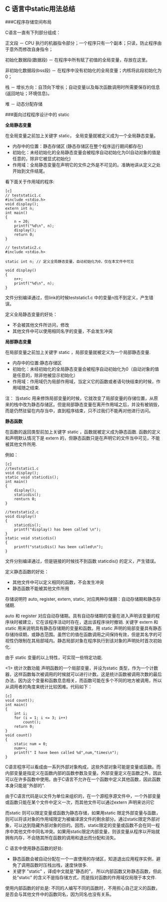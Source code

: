 C 语言中static用法总结
----------------------

###C程序存储空间布局

C语言一直有下列部分组成：

正文段 － CPU 执行的机器指令部分；一个程序只有一个副本；只读，防止程序由于意外而修改自身指令；

初始化数据段(数据段) － 在程序中所有赋了初值的全局变量，存放在这里。

非初始化数据段(bss段) － 在程序中没有初始化的全局变量；内核将此段初始化为0；

栈 － 增长方向：自顶向下增长；自动变量以及每次函数调用时所需要保存的信息(返回地址；环境信息)。

堆 － 动态分配存储

###面向过程程序设计中的 static

**全局静态变量**

在全局变量之前加上关键字 static， 全局变量就被定义成为一个全局静态变量。

- 内存中的位置：静态存储区 (静态存储区在整个程序运行期间都存在)
- 初始化：未经初始化的全局静态变量会被程序自动初始化为0(自动对象的值是任意的，除非它被显式初始化)
- 作用域：全局静态变量在声明它的文件之外是不可见的。准确地讲从定义之处开始到文件结尾。


看下面关于作用域的程序:

	[c]
	// teststatic1.c
	#include <stdio.h>
	void display();
	extern int n;
	int main()
	{
		n = 20;
		printf("%d\n", n);
		display();
		return 0;
	}
	
	// teststatic2.c
	#include <stdio.h>
	
	static int n; // 定义全局静态变量，自动初始化为0，仅在本文件中可见
	
	void display()
	{
		n++;
		printf("%d\n", n);
	}

文件分别编译通过，但link的时候teststatic1.c 中的变量n找不到定义，产生错误。

定义全局静态变量的好处：

- 不会被其他文件所访问，修改
- 其他文件中可以使用相同名字的变量，不会发生冲突


**局部静态变量**

在局部变量之前加上关键字 static ，局部变量就被定义为一个局部静态变量.

- 内存中的位置:静态存储区
- 初始化：未经初始化的全局静态变量会被程序自动初始化为0（自动对象的值是任意的，除非他被显示初始化）
- 作用域：作用域仍为局部作用域，当定义它的函数或者语句快结束的时候，作用域随之结束.


注： 当static 用来修饰局部变量的时候，它就改变了局部变量的存储位置，从原来的栈中改为静态存储区。但是局部静态变量在离开作用域之后，并没有被销毁，而是仍然驻留在内存当中，直到程序结束，只不过我们不能再对他进行访问。

**静态函数**

在函数的返回类型前加上关键字 static ，函数就被定义成为静态函数.
函数的定义和声明默认情况下是 extern 的，但静态函数只是在声明它的文件当中可见，不能被其他文件所用.

例如：

	[c]
	//teststatic1.c
	void display();
	static void staticdis();
	int main()
	{
		display();
		staticdis();
		renturn 0;
	}
	
	//teststatic2.c
	void display()
	{
		staticdis();
		printf("display() has been called \n");
	}
	static void staticdis()
	{
		printf("staticDis() has been called\n");
	}

文件分别编译通过，但是链接的时候找不到函数 staticdis() 的定义，产生错误。

定义静态函数的好处：

- 其他文件中可以定义相同的函数，不会发生冲突
- 静态函数不能被其他文件所用


存储说明符 auto, register, extern, static, 对应两种存储期：自动存储期和静态存储期. 

auto 和 register 对应自动存储期。具有自动存储期的变量在进入声明该变量的程序块时被建立，它在该程序活动时存在，退出该程序块时撤销. 
关键字 extern 和 static 用来说明具有静态存储期的变量和函数。用 static 声明的局部变量具有静态存储持续期，或静态范围。虽然它的值在函数调用之间保持有效，但是其名字的可视性仍限制在其局部域内。静态局部对象在程序执行到该对象的声明处时首次初始化.

由于 static 变量的以上特性，可实现一些特定功能.

<1> 统计次数功能
声明函数的一个局部变量，并设为static 类型，作为一个计数器，这样函数每次被调用的时候就可以进行计数。这是统计函数被调用次数的最后办法，因为这个变量和函数息息相关，而函数可能在多个不同的地方被调用，所以从调用者的角度来统计比较困难。代码如下：

	[c]
	void count();
	int main()
	{
		int i;
		for (i = 1; i <= 3; i++)
			count();
		return 0;
	}
	void count()
	{
		static num = 0;
		num++;
		printf(" I have been called %d",num,"times\n");
	}

C语言程序可以看成由一系列外部对象构成，这些外部对象可能是变量或函数。而内部变量是指定义在函数内部的函数参数及变量。外部变量定义在函数之外，因此可以在许多函数中使用。由于C语言不允许在一个函数中定义其他函数，因此函数本身只能是"外部的". 

由于C语言代码是以文件为单位来组织的，在一个源程序源文件中，一个外部变量或函数只能在某个文件中定义一次，而其他文件可以通过extern 声明来访问它 

而static 则可以限定变量或函数为静态存储，如果用static 限定外部变量与函数，则可以将该对象的作用域限定为被编译源文件的剩余部分。通过static限定外部对象，可以达到隐藏外部对象的目的。因而，static限定的变量或函数不会在同一程序中其他文件中同名冲突。如果用static限定内部变量，则该变量从程序以开始就拥有内存，不会随其所在函数的调用和退出而分配和消失。

C 语言中使用静态函数的好处:

- 静态函数会被自动分配在一个一直使用的存储区，知道退出应用程序实例，避免了调用函数时压栈出栈，速度快很多.
- 关键字 "static" ，译成中文就是"静态的"， 所以内部函数又称静态函数，但此处"static" 的含义不是指存储方式，而是指对函数的作用域仅局限于本文件.


使用内部函数的好处是: 不同的人编写不同的函数时，不用担心自己定义的函数，是否会与其他文件中的函数同名，因为同名也没有关系。

